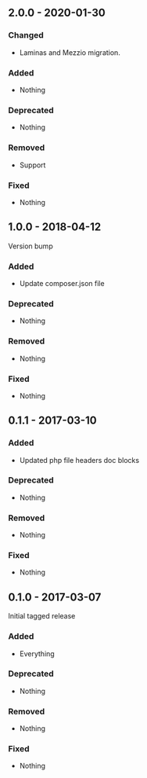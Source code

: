 ## 2.0.0 - 2020-01-30

### Changed
* Laminas and Mezzio migration.

### Added
* Nothing

### Deprecated
* Nothing

### Removed
* Support

### Fixed
* Nothing


## 1.0.0 - 2018-04-12

Version bump

### Added
* Update composer.json file

### Deprecated
* Nothing

### Removed
* Nothing

### Fixed
* Nothing


## 0.1.1 - 2017-03-10

### Added
* Updated php file headers doc blocks

### Deprecated
* Nothing

### Removed
* Nothing

### Fixed
* Nothing


## 0.1.0 - 2017-03-07

Initial tagged release

### Added
* Everything

### Deprecated
* Nothing

### Removed
* Nothing

### Fixed
* Nothing
